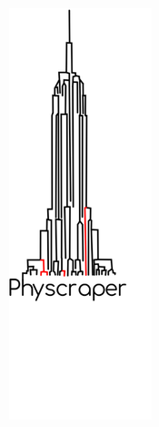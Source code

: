 <img align="right" width="250" src="https://raw.githubusercontent.com/McTavishLab/physcraper/main/docs/physcraper-long.png">
